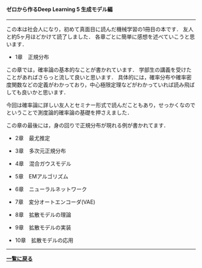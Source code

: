 #### ゼロから作るDeep Learning 5 生成モデル編
---
<p>
この本は社会人になり，初めて真面目に読んだ機械学習の1冊目の本です．
友人と約5ヶ月ほどかけて読了しました．
各章ごとに簡単に感想を述べていこうと思います．
</p>

- 1章　正規分布

この章では，確率論の基本的なことが書かれています．
学部生の講義を受けたことがあればさらっと流して良いと思います．
具体的には，確率分布や確率密度関数などの定義がわかっており，中心極限定理などがわかっていれば読み飛ばしても良いかと思います．

今回は確率論に詳しい友人とセミナー形式で読んだこともあり，せっかくなのでということで測度論的確率論の基礎を押さえました．

この章の最後には，身の回りで正規分布が現れる例が書かれてます．

- 2章　最尤推定




- 3章　多次元正規分布

- 4章　混合ガウスモデル

- 5章　EMアルゴリズム

- 6章　ニューラルネットワーク

- 7章　変分オートエンコーダ(VAE)

- 8章　拡散モデルの理論

- 9章　拡散モデルの実装

- 10章　拡散モデルの応用


---

**[一覧に戻る](/posts)**